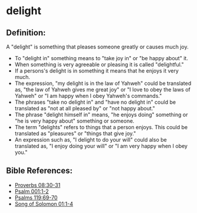 # delight #

## Definition: ##

A "delight" is something that pleases someone greatly or causes much joy. 

* To "delight in" something means to "take joy in" or "be happy about" it.
* When something is very agreeable or pleasing it is called "delightful."
* If a persons's delight is in something it means that he enjoys it very much.
* The expression, "my delight is in the law of Yahweh" could be translated as, "the law of Yahweh gives me great joy" or "I love to obey the laws of Yahweh" or "I am happy when I obey Yahweh's commands."
* The phrases "take no delight in" and "have no delight in" could be translated as "not at all pleased by" or "not happy about."
* The  phrase "delight himself in" means, "he enjoys doing" something or "he is very happy about" something or someone.
* The term "delights" refers to things that a person enjoys. This could be translated as "pleasures" or "things that give joy."
* An expression such as, "I delight to do your will" could also be translated as, "I enjoy doing your will" or "I am very happy when I obey you."

## Bible References: ##

* [Proverbs 08:30-31](en/tn/pro/help/08/30)
* [Psalm 001:1-2](en/tn/psa/help/01/01)
* [Psalms 119:69-70](en/tn/psa/help/119/69)
* [Song of Solomon 01:1-4](en/tn/sng/help/01/01)